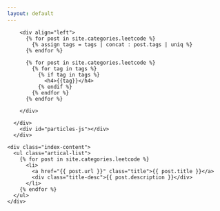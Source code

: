 ```yaml
---
layout: default
---
```


<body>
  <div class="index-wrapper">
    <div class="aside">
      <div class="info-card">

        <div align="left">
          {% for post in site.categories.leetcode %}
            {% assign tags = tags | concat : post.tags | uniq %}
          {% endfor %}
          
          {% for post in site.categories.leetcode %}
            {% for tag in tags %}
              {% if tag in tags %}
                <h4>{{tag}}</h4>
              {% endif %}
            {% endfor %}
          {% endfor %}
            
        </div>

      </div>
        <div id="particles-js"></div>
      </div>

    <div class="index-content">
      <ul class="artical-list">
        {% for post in site.categories.leetcode %}
          <li>
            <a href="{{ post.url }}" class="title">{{ post.title }}</a>
            <div class="title-desc">{{ post.description }}</div>
          </li>
        {% endfor %}
      </ul>
    </div>
    
  </div>
</body>
